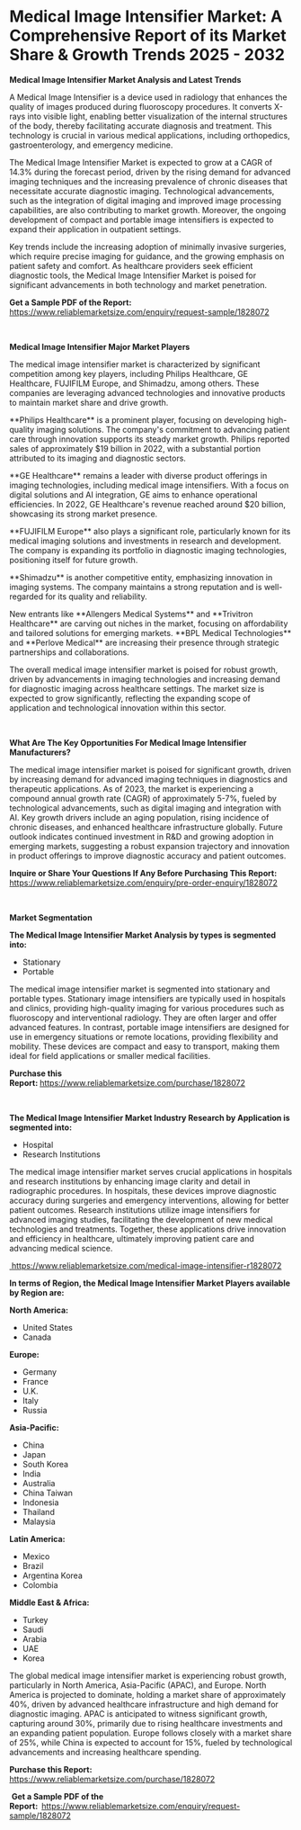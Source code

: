 <p><h1>Medical Image Intensifier Market: A Comprehensive Report of its Market Share & Growth Trends 2025 - 2032</h1></p><p><strong>Medical Image Intensifier Market Analysis and Latest Trends</strong></p>
<p><p>A Medical Image Intensifier is a device used in radiology that enhances the quality of images produced during fluoroscopy procedures. It converts X-rays into visible light, enabling better visualization of the internal structures of the body, thereby facilitating accurate diagnosis and treatment. This technology is crucial in various medical applications, including orthopedics, gastroenterology, and emergency medicine.</p><p>The Medical Image Intensifier Market is expected to grow at a CAGR of 14.3% during the forecast period, driven by the rising demand for advanced imaging techniques and the increasing prevalence of chronic diseases that necessitate accurate diagnostic imaging. Technological advancements, such as the integration of digital imaging and improved image processing capabilities, are also contributing to market growth. Moreover, the ongoing development of compact and portable image intensifiers is expected to expand their application in outpatient settings. </p><p>Key trends include the increasing adoption of minimally invasive surgeries, which require precise imaging for guidance, and the growing emphasis on patient safety and comfort. As healthcare providers seek efficient diagnostic tools, the Medical Image Intensifier Market is poised for significant advancements in both technology and market penetration.</p></p>
<p><strong>Get a Sample PDF of the Report:&nbsp;</strong> <a href="https://www.reliablemarketsize.com/enquiry/request-sample/1828072?utm_campaign=2626&utm_medium=2&utm_source=Github&utm_content=ia&utm_term=14042025&utm_id=medical-image-intensifier">https://www.reliablemarketsize.com/enquiry/request-sample/1828072</a></p>
<p>&nbsp;</p>
<p><strong>Medical Image Intensifier Major Market Players</strong></p>
<p><p>The medical image intensifier market is characterized by significant competition among key players, including Philips Healthcare, GE Healthcare, FUJIFILM Europe, and Shimadzu, among others. These companies are leveraging advanced technologies and innovative products to maintain market share and drive growth.</p><p>**Philips Healthcare** is a prominent player, focusing on developing high-quality imaging solutions. The company's commitment to advancing patient care through innovation supports its steady market growth. Philips reported sales of approximately $19 billion in 2022, with a substantial portion attributed to its imaging and diagnostic sectors.</p><p>**GE Healthcare** remains a leader with diverse product offerings in imaging technologies, including medical image intensifiers. With a focus on digital solutions and AI integration, GE aims to enhance operational efficiencies. In 2022, GE Healthcare's revenue reached around $20 billion, showcasing its strong market presence.</p><p>**FUJIFILM Europe** also plays a significant role, particularly known for its medical imaging solutions and investments in research and development. The company is expanding its portfolio in diagnostic imaging technologies, positioning itself for future growth.</p><p>**Shimadzu** is another competitive entity, emphasizing innovation in imaging systems. The company maintains a strong reputation and is well-regarded for its quality and reliability.</p><p>New entrants like **Allengers Medical Systems** and **Trivitron Healthcare** are carving out niches in the market, focusing on affordability and tailored solutions for emerging markets. **BPL Medical Technologies** and **Perlove Medical** are increasing their presence through strategic partnerships and collaborations.</p><p>The overall medical image intensifier market is poised for robust growth, driven by advancements in imaging technologies and increasing demand for diagnostic imaging across healthcare settings. The market size is expected to grow significantly, reflecting the expanding scope of application and technological innovation within this sector.</p></p>
<p>&nbsp;</p>
<p><strong>What Are The Key Opportunities For Medical Image Intensifier Manufacturers?</strong></p>
<p><p>The medical image intensifier market is poised for significant growth, driven by increasing demand for advanced imaging techniques in diagnostics and therapeutic applications. As of 2023, the market is experiencing a compound annual growth rate (CAGR) of approximately 5-7%, fueled by technological advancements, such as digital imaging and integration with AI. Key growth drivers include an aging population, rising incidence of chronic diseases, and enhanced healthcare infrastructure globally. Future outlook indicates continued investment in R&D and growing adoption in emerging markets, suggesting a robust expansion trajectory and innovation in product offerings to improve diagnostic accuracy and patient outcomes.</p></p>
<p><strong>Inquire or Share Your Questions If Any Before Purchasing This Report:</strong> <a href="https://www.reliablemarketsize.com/enquiry/pre-order-enquiry/1828072?utm_campaign=2626&utm_medium=2&utm_source=Github&utm_content=ia&utm_term=14042025&utm_id=medical-image-intensifier">https://www.reliablemarketsize.com/enquiry/pre-order-enquiry/1828072</a></p>
<p>&nbsp;</p>
<p><strong>Market Segmentation</strong></p>
<p><strong>The Medical Image Intensifier Market Analysis by types is segmented into:</strong></p>
<p><ul><li>Stationary</li><li>Portable</li></ul></p>
<p><p>The medical image intensifier market is segmented into stationary and portable types. Stationary image intensifiers are typically used in hospitals and clinics, providing high-quality imaging for various procedures such as fluoroscopy and interventional radiology. They are often larger and offer advanced features. In contrast, portable image intensifiers are designed for use in emergency situations or remote locations, providing flexibility and mobility. These devices are compact and easy to transport, making them ideal for field applications or smaller medical facilities.</p></p>
<p><strong>Purchase this Report:&nbsp;</strong><a href="https://www.reliablemarketsize.com/purchase/1828072?utm_campaign=2626&utm_medium=2&utm_source=Github&utm_content=ia&utm_term=14042025&utm_id=medical-image-intensifier">https://www.reliablemarketsize.com/purchase/1828072</a></p>
<p>&nbsp;</p>
<p><strong>The Medical Image Intensifier Market Industry Research by Application is segmented into:</strong></p>
<p><ul><li>Hospital</li><li>Research Institutions</li></ul></p>
<p><p>The medical image intensifier market serves crucial applications in hospitals and research institutions by enhancing image clarity and detail in radiographic procedures. In hospitals, these devices improve diagnostic accuracy during surgeries and emergency interventions, allowing for better patient outcomes. Research institutions utilize image intensifiers for advanced imaging studies, facilitating the development of new medical technologies and treatments. Together, these applications drive innovation and efficiency in healthcare, ultimately improving patient care and advancing medical science.</p></p>
<p><a href="https://www.reliablemarketsize.com/medical-image-intensifier-r1828072?utm_campaign=2626&utm_medium=2&utm_source=Github&utm_content=ia&utm_term=14042025&utm_id=medical-image-intensifier">&nbsp;https://www.reliablemarketsize.com/medical-image-intensifier-r1828072</a></p>
<p><strong>In terms of Region, the Medical Image Intensifier Market Players available by Region are:</strong></p>
<p>
    <p> <strong> North America: </strong>
        <ul>
            <li>United States</li>
            <li>Canada</li>
        </ul>
        </p> 
    <p> <strong> Europe: </strong>
        <ul>
            <li>Germany</li>
            <li>France</li>
            <li>U.K.</li>
            <li>Italy</li>
            <li>Russia</li>
        </ul>
        </p> 
    <p> <strong> Asia-Pacific: </strong>
        <ul>
            <li>China</li>
            <li>Japan</li>
            <li>South Korea</li>
            <li>India</li>
            <li>Australia</li>
            <li>China Taiwan</li>
            <li>Indonesia</li>
            <li>Thailand</li>
            <li>Malaysia</li>
        </ul>
        </p> 
    <p> <strong> Latin America: </strong>
        <ul>
            <li>Mexico</li>
            <li>Brazil</li>
            <li>Argentina Korea</li>
            <li>Colombia</li>
        </ul>
        </p> 
    <p> <strong> Middle East & Africa: </strong>
        <ul>
            <li>Turkey</li>
            <li>Saudi</li>
            <li>Arabia</li>
            <li>UAE</li>
            <li>Korea</li>
        </ul>
    </p>
    </p>
<p><p>The global medical image intensifier market is experiencing robust growth, particularly in North America, Asia-Pacific (APAC), and Europe. North America is projected to dominate, holding a market share of approximately 40%, driven by advanced healthcare infrastructure and high demand for diagnostic imaging. APAC is anticipated to witness significant growth, capturing around 30%, primarily due to rising healthcare investments and an expanding patient population. Europe follows closely with a market share of 25%, while China is expected to account for 15%, fueled by technological advancements and increasing healthcare spending.</p></p>
<p><strong>Purchase this Report: </strong><a href="https://www.reliablemarketsize.com/purchase/1828072?utm_campaign=2626&utm_medium=2&utm_source=Github&utm_content=ia&utm_term=14042025&utm_id=medical-image-intensifier">https://www.reliablemarketsize.com/purchase/1828072</a></p>
<p>&nbsp;<strong>Get a Sample PDF of the Report:&nbsp;&nbsp;</strong><a href="https://www.reliablemarketsize.com/enquiry/request-sample/1828072?utm_campaign=2626&utm_medium=2&utm_source=Github&utm_content=ia&utm_term=14042025&utm_id=medical-image-intensifier">https://www.reliablemarketsize.com/enquiry/request-sample/1828072</a></p>
<p><strong></strong></p>
<p><p></p><p></p><p></p></p>
